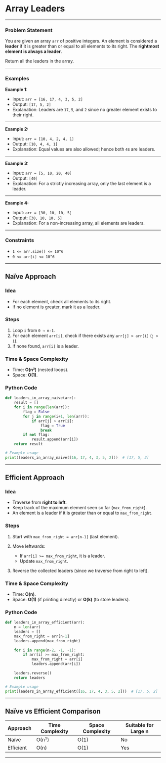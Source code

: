 # Array Leaders

---

### Problem Statement

You are given an array `arr` of positive integers.
An element is considered a **leader** if it is greater than or equal to all elements to its right.
The **rightmost element is always a leader**.

Return all the leaders in the array.

---

### Examples

**Example 1:**

* Input: `arr = [16, 17, 4, 3, 5, 2]`
* Output: `[17, 5, 2]`
* Explanation: Leaders are `17`, `5`, and `2` since no greater element exists to their right.

---

**Example 2:**

* Input: `arr = [10, 4, 2, 4, 1]`
* Output: `[10, 4, 4, 1]`
* Explanation: Equal values are also allowed; hence both `4`s are leaders.

---

**Example 3:**

* Input: `arr = [5, 10, 20, 40]`
* Output: `[40]`
* Explanation: For a strictly increasing array, only the last element is a leader.

---

**Example 4:**

* Input: `arr = [30, 10, 10, 5]`
* Output: `[30, 10, 10, 5]`
* Explanation: For a non-increasing array, all elements are leaders.

---

### Constraints

* `1 <= arr.size() <= 10^6`
* `0 <= arr[i] <= 10^6`

---

## Naïve Approach

### Idea

* For each element, check all elements to its right.
* If no element is greater, mark it as a leader.

### Steps

1. Loop `i` from `0 → n-1`.
2. For each element `arr[i]`, check if there exists any `arr[j] > arr[i]` (`j > i`).
3. If none found, `arr[i]` is a leader.

### Time & Space Complexity

* Time: **O(n²)** (nested loops).
* Space: **O(1)**.

### Python Code

```python
def leaders_in_array_naive(arr):
    result = []
    for i in range(len(arr)):
        flag = False
        for j in range(i+1, len(arr)):
            if arr[j] > arr[i]:
                flag = True
                break
        if not flag:
            result.append(arr[i])
    return result

# Example usage
print(leaders_in_array_naive([16, 17, 4, 3, 5, 2]))  # [17, 5, 2]
```

---

## Efficient Approach

### Idea

* Traverse from **right to left**.
* Keep track of the maximum element seen so far (`max_from_right`).
* An element is a leader if it is greater than or equal to `max_from_right`.

### Steps

1. Start with `max_from_right = arr[n-1]` (last element).
2. Move leftwards:

   * If `arr[i] >= max_from_right`, it is a leader.
   * Update `max_from_right`.
3. Reverse the collected leaders (since we traverse from right to left).

### Time & Space Complexity

* Time: **O(n)**.
* Space: **O(1)** (if printing directly) or **O(k)** (to store leaders).

### Python Code

```python
def leaders_in_array_efficient(arr):
    n = len(arr)
    leaders = []
    max_from_right = arr[n-1]
    leaders.append(max_from_right)
    
    for i in range(n-2, -1, -1):
        if arr[i] >= max_from_right:
            max_from_right = arr[i]
            leaders.append(arr[i])
    
    leaders.reverse()
    return leaders

# Example usage
print(leaders_in_array_efficient([16, 17, 4, 3, 5, 2]))  # [17, 5, 2]
```

---

## Naïve vs Efficient Comparison

| Approach  | Time Complexity | Space Complexity | Suitable for Large n |
| --------- | --------------- | ---------------- | -------------------- |
| Naïve     | O(n²)           | O(1)             | No                   |
| Efficient | O(n)            | O(1)             | Yes                  |

---